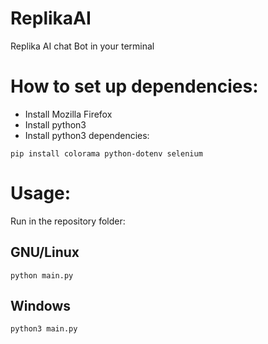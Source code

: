# ReplikaAI
Replika AI chat Bot in your terminal

# How to set up dependencies:
- Install Mozilla Firefox
- Install python3
- Install python3 dependencies:

<code>pip install colorama python-dotenv selenium</code>

# Usage:
Run in the repository folder:

## GNU/Linux

<code>python main.py</code>

## Windows

<code>python3 main.py</code>
